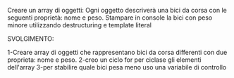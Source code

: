 Creare un array di oggetti:
Ogni oggetto descriverà una bici da corsa con le seguenti proprietà: nome e peso.
Stampare in console la bici con peso minore utilizzando destructuring e template literal

SVOLGIMENTO:

1-Creare array di oggetti che rappresentano bici da corsa differenti con due proprieta: nome e peso.
2-creo un ciclo for per ciclase gli elementi dell'array
3-per stabilire quale bici pesa meno uso una variabile di controllo


